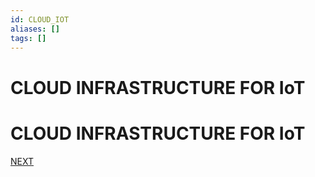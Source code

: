 ```yaml
---
id: CLOUD_IOT
aliases: []
tags: []
---
```


# CLOUD INFRASTRUCTURE FOR IoT
# CLOUD INFRASTRUCTURE FOR IoT

 [NEXT](wireless/WIRELESS_COMMUNICATION.md)
